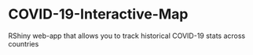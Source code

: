 # COVID-19-Interactive-Map
RShiny web-app that allows you to track historical COVID-19 stats across countries
